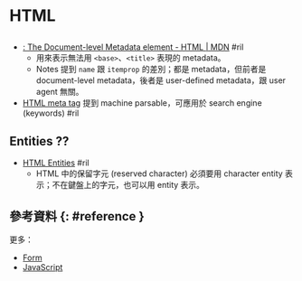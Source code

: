 # HTML

## <meta>

  - [<meta>: The Document\-level Metadata element \- HTML \| MDN](https://developer.mozilla.org/en-US/docs/Web/HTML/Element/meta) #ril
      - 用來表示無法用 `<base>`、`<title>` 表現的 metadata。
      - Notes 提到 `name` 跟 `itemprop` 的差別；都是 metadata，但前者是 document-level metadata，後者是 user-defined metadata，跟 user agent 無關。
  - [HTML meta tag](https://www.w3schools.com/tags/tag_meta.asp) 提到 machine parsable，可應用於 search engine (keywords) #ril

## Entities ??

  - [HTML Entities](https://www.w3schools.com/html/html_entities.asp) #ril
      - HTML 中的保留字元 (reserved character) 必須要用 character entity 表示；不在鍵盤上的字元，也可以用 entity 表示。

## 參考資料 {: #reference }

更多：

  - [Form](html-form.md)
  - [JavaScript](html-javascript.md)
